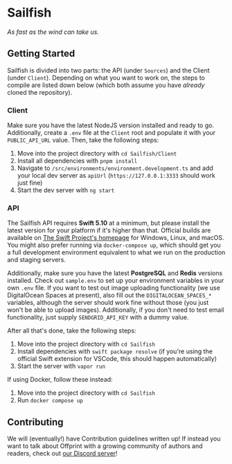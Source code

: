 # Sailfish

*As fast as the wind can take us.*

## Getting Started

Sailfish is divided into two parts: the API (under `Sources`) and the Client (under `Client`). Depending on what you want to work on, the steps to compile are listed down below (which both assume you have *already* cloned the repository).

### Client

Make sure you have the latest NodeJS version installed and ready to go. Additionally, create a `.env` file at the `Client` root and populate it with your `PUBLIC_API_URL` value. Then, take the following steps:

1. Move into the project directory with `cd Sailfish/Client`
2. Install all dependencies with `pnpm install`
3. Navigate to `/src/environments/environment.development.ts` and add your local dev server as `apiUrl` (`https://127.0.0.1:3333` should work just fine)
4. Start the dev server with `ng start`

### API

The Sailfish API requires **Swift 5.10** at a minimum, but please install the latest version for your platform if it's higher than that. Official builds are available on [The Swift Project's homepage](https://swift.org/) for Windows, Linux, and macOS. You might also prefer running via `docker-compose up`, which should get you a full development environment equivalent to what we run on the production and staging servers. 

Additionally, make sure you have the latest **PostgreSQL** and **Redis** versions installed. Check out `sample.env` to set up your environment variables in your own `.env` file. If you want to test out image uploading functionality (we use DigitalOcean Spaces at present), also fill out the `DIGITALOCEAN_SPACES_*` variables, although the server should work fine without those (you just won't be able to upload images). Additionally, if you don't need to test email functionality, just supply `SENDGRID_API_KEY` with a dummy value.

After all that's done, take the following steps:

1. Move into the project directory with `cd Sailfish`
2. Install dependencies with `swift package resolve` (if you're using the official Swift extension for VSCode, this should happen automatically)
3. Start the server with `vapor run`

If using Docker, follow these instead:

1. Move into the project directory with `cd Sailfish`
2. Run `docker compose up`

## Contributing

We will (eventually!) have Contribution guidelines written up! If instead you want to talk about Offprint with a growing community of authors and readers, check out [our Discord server](https://discord.gg/9cnSwfn)!
